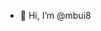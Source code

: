 - 👋 Hi, I’m @mbui8

<!---
mbui8/mbui8 is a ✨ special ✨ repository because its `README.md` (this file) appears on your GitHub profile.
You can click the Preview link to take a look at your changes.
--->
